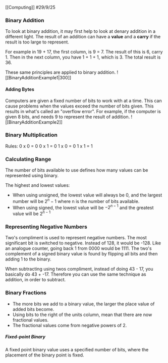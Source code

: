 [[Computing]]
#29/9/25 
### Binary Addition
To look at binary addition, it may first help to look at denary addition in a different light.
The result of an addition can have a **value** and a **carry** if the result is too large to represent.

For example in 19 + 17, the first column, is 9 = 7. The result of this is 6, carry 1. Then in the next column, you have 1 + 1 + 1, which is 3. The total result is 36.

These same principles are applied to binary addition.
![[BinaryAdditionExample1|300]]
#### Adding Bytes
Computers are given a fixed number of bits to work with at a time. This can cause problems when the values exceed the number of bits given. This results in what's called an "overflow error". For example, if the computer is given 8 bits, and needs 9 to represent the result of addition.
![[BinaryAdditionExample2]]

### Binary Multiplication
Rules:
0 x 0 = 0
0 x 1 = 0
1 x 0 = 0
1 x 1 = 1

### Calculating Range
The number of bits available to use defines how many values can be represented using binary.

The highest and lowest values:
- When using unsigned, the lowest value will always be 0, and the largest number will be $2^n - 1$ where n is the number of bits available.
- When using signed, the lowest value will be $-2^{n-1}$ and the greatest value will be $2^{n-1}$ 

### Representing Negative Numbers
Two's compliment is used to represent negative numbers.
The most significant bit is switched to negative.
Instead of 128, it would be -128. 
Like an analogue counter, going back 1 from 0000 would be 1111.
The two's complement of a signed binary value is found by flipping all bits and then adding 1 to the binary.

When subtracting using twos compliment, instead of doing 43 - 17, you basically do 43 + -17. Therefore you can use the same technique as addition, in order to subtract.

### Binary Fractions
- The more bits we add to a binary value, the larger the place value of added bits become.
- Using bits to the right of the units column, mean that there are now fractional values.
- The fractional values come from negative powers of 2.
##### Fixed-point Binary
A fixed point binary value uses a specified number of bits, where the placement of the binary point is fixed.